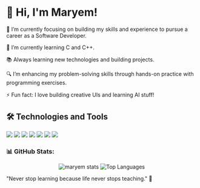 # 👋 Hi, I'm Maryem!



   🔭 I’m currently focusing on building my skills and experience to pursue a career as a 
    Software Developer.

   🌱 I’m currently learning C and C++.

   📚 Always learning new technologies and building projects.

   🔍 I’m enhancing my problem-solving skills through hands-on practice with programming exercises.

   ⚡ Fun fact: I love building creative UIs and learning AI stuff!


  ## 🛠️ Technologies and Tools
  
<p align="left">
  <img src="https://img.shields.io/badge/C-00599C?style=flat&logo=c&logoColor=white" />
  <img src="https://img.shields.io/badge/Shell-121011?style=flat&logo=gnu-bash&logoColor=white" />
  <img src="https://img.shields.io/badge/HTML-E34F26?style=flat&logo=html5&logoColor=white" />
  <img src="https://img.shields.io/badge/CSS-1572B6?style=flat&logo=css3&logoColor=white" />
  <img src="https://img.shields.io/badge/JavaScript-F7DF1E?style=flat&logo=javascript&logoColor=black" />
  <img src="https://img.shields.io/badge/Git-F05032?style=flat&logo=git&logoColor=white" />
  <img src="https://img.shields.io/badge/GitHub-181717?style=flat&logo=github&logoColor=white" />
</p>

### 📊 GitHub Stats:
<p align="center">
  <img src="https://github-readme-stats.vercel.app/api?username=louazzanimaryem&show_icons=true&theme=radical" alt="maryem stats" />
  <img src="https://github-readme-stats.vercel.app/api/top-langs/?username=louazzanimaryem&layout=compact&theme=radical" alt="Top Languages" />
</p>





   "Never stop learning because life never stops teaching." 🌟









